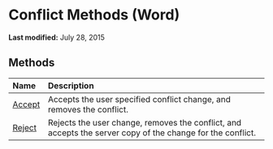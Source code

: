 
# Conflict Methods (Word)

 **Last modified:** July 28, 2015


## Methods



|**Name**|**Description**|
|:-----|:-----|
| [Accept](3367d8cb-c1b1-3037-06d8-44c275fcfa58.md)|Accepts the user specified conflict change, and removes the conflict.|
| [Reject](9bd4fa93-4bae-e2a8-ef6e-b3116542cad4.md)|Rejects the user change, removes the conflict, and accepts the server copy of the change for the conflict.|
